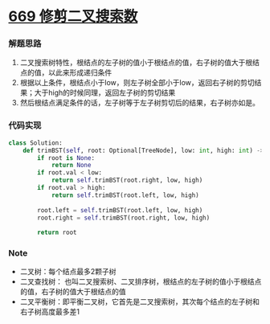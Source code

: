 # [669 修剪二叉搜索数](https://leetcode.cn/problems/trim-a-binary-search-tree/)

### 解题思路

1. 二叉搜索树特性，根结点的左子树的值小于根结点的值，右子树的值大于根结点的值，以此来形成递归条件
2. 根据以上条件，根结点小于low，则左子树全部小于low，返回右子树的剪切结果；大于high的时候同理，返回左子树的剪切结果
3. 然后根结点满足条件的话，左子树等于左子树剪切后的结果，右子树亦如是。

### 代码实现

```python
class Solution:
    def trimBST(self, root: Optional[TreeNode], low: int, high: int) -> Optional[TreeNode]:
        if root is None:
            return None
        if root.val < low:
            return self.trimBST(root.right, low, high)
        if root.val > high:
            return self.trimBST(root.left, low, high)
            
        root.left = self.trimBST(root.left, low, high)
        root.right = self.trimBST(root.right, low, high)
        
        return root
```

### Note

- 二叉树：每个结点最多2颗子树
- 二叉查找树： 也叫二叉搜索树、二叉排序树，根结点的左子树的值小于根结点的值，右子树的值大于根结点的值
- 二叉平衡树：即平衡二叉树，它首先是二叉搜索树，其次每个结点的左子树和右子树高度最多差1